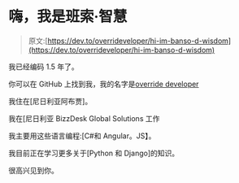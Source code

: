 # 嗨，我是班索·智慧

> 原文:[https://dev.to/overrideveloper/hi-im-banso-d-wisdom](https://dev.to/overrideveloper/hi-im-banso-d-wisdom)

我已经编码 1.5 年了。

你可以在 GitHub 上找到我，我的名字是[override developer](https://github.com/Overrideveloper)

我住在[尼日利亚阿布贾]。

我在[尼日利亚 BizzDesk Global Solutions 工作

我主要用这些语言编程:[C#和 Angular。JS】。

我目前正在学习更多关于[Python 和 Django]的知识。

很高兴见到你。